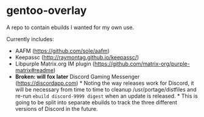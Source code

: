 # gentoo-overlay
A repo to contain ebuilds I wanted for my own use.

Currently includes:
* AAFM (https://github.com/sole/aafm)
* Keepassc (http://raymontag.github.io/keepassc/)
* Libpurple Matrix.org IM plugin (https://github.com/matrix-org/purple-matrix#readme)
* **Broken: will fox later** Discord Gaming Messenger (https://discordapp.com)
        * Noting the way releases work for Discord, it will be necessary from time to time to cleanup /usr/portage/distfiles and re-run `ebuild discord-9999 digest` when an update is released.
        * This is going to be split into separate ebuilds to track the three different versions of Discord in the future.